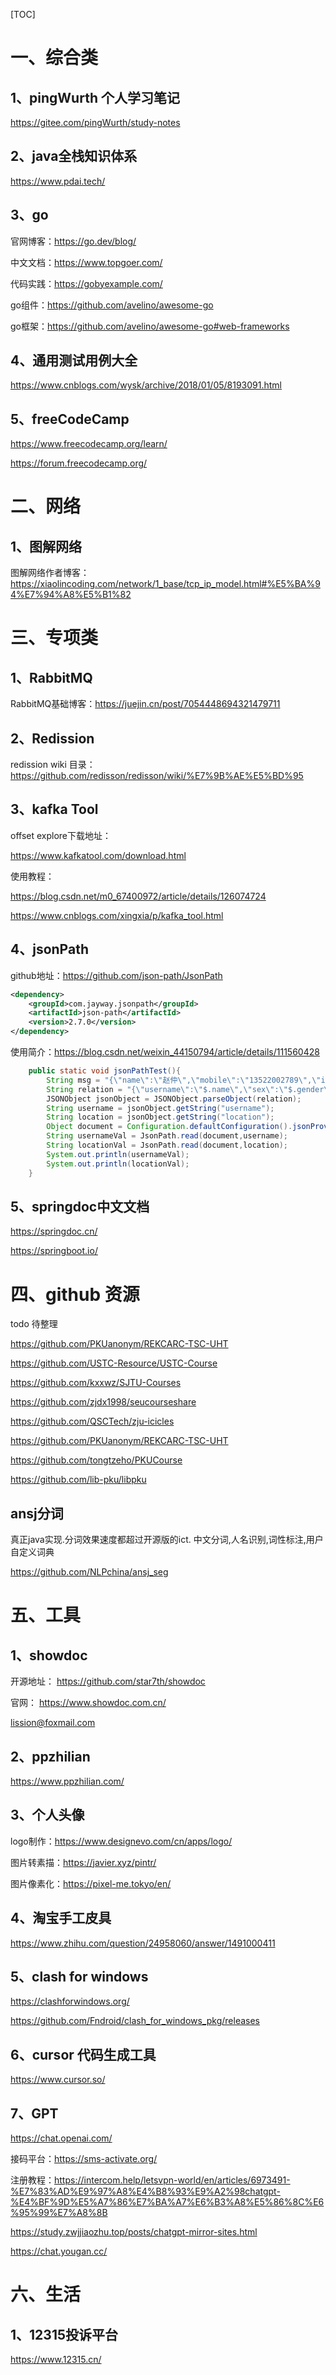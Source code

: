 [TOC]

# 一、综合类

## 1、pingWurth 个人学习笔记

https://gitee.com/pingWurth/study-notes

## 2、java全栈知识体系

https://www.pdai.tech/

## 3、go 

官网博客：https://go.dev/blog/

中文文档：https://www.topgoer.com/

代码实践：https://gobyexample.com/

go组件：https://github.com/avelino/awesome-go

go框架：https://github.com/avelino/awesome-go#web-frameworks

## 4、通用测试用例大全

https://www.cnblogs.com/wysk/archive/2018/01/05/8193091.html

## 5、freeCodeCamp

https://www.freecodecamp.org/learn/

https://forum.freecodecamp.org/

# 二、网络

## 1、图解网络

图解网络作者博客：https://xiaolincoding.com/network/1_base/tcp_ip_model.html#%E5%BA%94%E7%94%A8%E5%B1%82



# 三、专项类

## 1、RabbitMQ

RabbitMQ基础博客：https://juejin.cn/post/7054448694321479711

## 2、Redission

redission wiki 目录：https://github.com/redisson/redisson/wiki/%E7%9B%AE%E5%BD%95

## 3、kafka Tool

offset explore下载地址：

https://www.kafkatool.com/download.html

使用教程：

https://blog.csdn.net/m0_67400972/article/details/126074724

https://www.cnblogs.com/xingxia/p/kafka_tool.html

## 4、jsonPath
github地址：https://github.com/json-path/JsonPath
```xml
<dependency>
    <groupId>com.jayway.jsonpath</groupId>
    <artifactId>json-path</artifactId>
    <version>2.7.0</version>
</dependency>
```
使用简介：https://blog.csdn.net/weixin_44150794/article/details/111560428
```java
    public static void jsonPathTest(){
        String msg = "{\"name\":\"赵仲\",\"mobile\":\"13522002789\",\"info\":{\"address\":\"test\"},\"gender\":\"male\"}";
        String relation = "{\"username\":\"$.name\",\"sex\":\"$.gender\",\"location\":\"$.info.address\"}";
        JSONObject jsonObject = JSONObject.parseObject(relation);
        String username = jsonObject.getString("username");
        String location = jsonObject.getString("location");
        Object document = Configuration.defaultConfiguration().jsonProvider().parse(msg);
        String usernameVal = JsonPath.read(document,username);
        String locationVal = JsonPath.read(document,location);
        System.out.println(usernameVal);
        System.out.println(locationVal);
    }
```

## 5、springdoc中文文档

https://springdoc.cn/

https://springboot.io/

# 四、github 资源

todo 待整理

https://github.com/PKUanonym/REKCARC-TSC-UHT

https://github.com/USTC-Resource/USTC-Course

https://github.com/kxxwz/SJTU-Courses

https://github.com/zjdx1998/seucourseshare

https://github.com/QSCTech/zju-icicles

https://github.com/PKUanonym/REKCARC-TSC-UHT

https://github.com/tongtzeho/PKUCourse

https://github.com/lib-pku/libpku

## ansj分词

真正java实现.分词效果速度都超过开源版的ict. 中文分词,人名识别,词性标注,用户自定义词典

https://github.com/NLPchina/ansj_seg

# 五、工具

## 1、showdoc

开源地址： https://github.com/star7th/showdoc

官网： https://www.showdoc.com.cn/

lission@foxmail.com

## 2、ppzhilian

https://www.ppzhilian.com/


## 3、个人头像

logo制作：https://www.designevo.com/cn/apps/logo/

图片转素描：https://javier.xyz/pintr/

图片像素化：https://pixel-me.tokyo/en/

## 4、淘宝手工皮具

https://www.zhihu.com/question/24958060/answer/1491000411

## 5、clash for windows

https://clashforwindows.org/

https://github.com/Fndroid/clash_for_windows_pkg/releases

## 6、cursor 代码生成工具

https://www.cursor.so/

## 7、GPT

https://chat.openai.com/

接码平台：https://sms-activate.org/

注册教程：https://intercom.help/letsvpn-world/en/articles/6973491-%E7%83%AD%E9%97%A8%E4%B8%93%E9%A2%98chatgpt-%E4%BF%9D%E5%A7%86%E7%BA%A7%E6%B3%A8%E5%86%8C%E6%95%99%E7%A8%8B

https://study.zwjjiaozhu.top/posts/chatgpt-mirror-sites.html

https://chat.yougan.cc/



# 六、生活

## 1、12315投诉平台

https://www.12315.cn/

